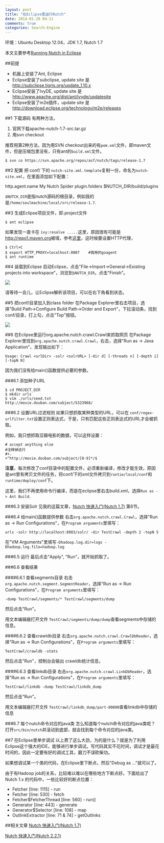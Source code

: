 ```yaml
---
layout: post
title: "在Eclipse里运行Nutch"
date: 2014-01-20 04:11
comments: true
categories: Search-Engine
---
```


环境：Ubuntu Desktop 12.04，JDK 1.7, Nutch 1.7

本文主要参考[Running Nutch in Eclipse](http://wiki.apache.org/nutch/RunNutchInEclipse)

##前提

* 机器上安装了Ant, Eclipse
* Eclipse安装了subclipse, update site 是 <http://subclipse.tigris.org/update_1.10.x>
* Eclipse安装了IvyDE, update site 是 <http://www.apache.org/dist/ant/ivyde/updatesite>
* Eclipse安装了m2e插件，update site 是 <http://download.eclipse.org/technology/m2e/releases>

##1 下载源码
有两种方法，

1. 官网下载apache-nutch-1.7-src.tar.gz
1. 用svn checkout

推荐用第2种方法，因为用SVN checkout出来的有`pom.xml`文件，即maven文件，但是压缩包里没有，只有ant的`build.xml`文件。

    $ svn co https://svn.apache.org/repos/asf/nutch/tags/release-1.7

##2 配置
把 conf/ 下的 `nutch-site.xml.template`复制一份，命名为`nutch-site.xml`，在里面添加如下配置：

<property>
  <name>http.agent.name</name>
  <value>My Nutch Spider</value>
</property>
 <property>
   <name>plugin.folders</name>
   <value>$NUTCH_DIR/build/plugins</value>
 </property>

`$NUTCH_DIR`是指nutch源码的根目录，例如我的是`/home/soulmachine/local/src/release-1.7`.

##3 生成Eclipse项目文件，即.project文件

    $ ant eclipse

<!--more-->

如果发现一直卡在 `ivy:resolve .....`这里，原因很有可能是 <http://repo1.maven.org>被墙，参考[这里](http://blog.csdn.net/majian_1987/article/details/17004531)，这时候要设置HTTP代理，

    $ Ctrl+C
    $ export HTTP_PROXY=localhost:8087    #我用的goagent
    $ ant runtime

##4 装载到Eclipse
启动Eclipse，点击"File->Import->General->Existing projects into workspace"，浏览到`$NUTCH_DIR`，点击"Finish"。

![](http://wiki.apache.org/nutch/RunNutchInEclipse?action=AttachFile&do=get&target=importproject.png)

请等待一会儿，让Eclipse解析该项目，可以在右下角看到状态。

##5 把conf/目录加入到class folder
在Package Explorer里右击项目，选择"Build Path->Configure Build Path->Order and Export"，下拉滚动条，找到conf/目录，打上勾，点击"Top"按钮。

![](http://wiki.apache.org/nutch/RunNutchInEclipse?action=AttachFile&do=get&target=order_and_export.png)

##6 在Eclipse里运行org.apache.nutch.crawl.Crawl来抓取网页
在Package Explorer里找到`org.apache.nutch.crawl.Crawl`，右击，选择"Run as -> Java Application"，发现输出如下：

    Usage: Crawl <urlDir> -solr <solrURL> [-dir d] [-threads n] [-depth i] [-topN N]

因为我们没有给main()函数提供必要的参数。

###6.1 添加种子URL

    $ cd PROJECT_DIR
    $ mkdir urls
    $ vim ./urls/seed.txt
    http://movie.douban.com/subject/5323968/

###6.2 设置URL过滤规则
如果只想抓取某种类型的URL，可以在 `conf/regex-urlfilter.txt`设置正则表达式，于是，只有匹配这些正则表达式的URL才会被抓取。

例如，我只想抓取豆瓣电影的数据，可以这样设置：
    
    # accept anything else
    #注释掉这行
    #+.
    +^http://movie.douban.com/subject/[0-9]*/$

**注意**，每次修改了conf目录中的配置文件，必须重新编译，修改才能生效，原因是ant里有拷贝文件的任务，将conf/下的xml文件拷贝到`runtie/local/conf`和`runtime/deploy/conf`下。

这里，我们不再使用命令行编译，而是在eclipse里右击build.xml，选择`Run as -> Ant Build`.

###6.3 安装Solr
见我的这篇文章，[Nutch 快速入门(Nutch 1.7)](http://www.yanjiuyanjiu.com/blog/20140121/) 第6节。

###6.4 给main()函数提供参数
右击`org.apache.nutch.crawl.Crawl`，选择"Run as -> Run Configurations"，在`Program arguments`里填写：

    urls -solr http://localhost:8983/solr/ -dir TestCrawl -depth 2 -topN 5

在"VM Arguments"里填写`-Dhadoop.log.dir=logs -Dhadoop.log.file=hadoop.log`

###6.5 运行
最后点击"Apply", "Run"，就开始抓取了。

###6.6 查看结果

####6.6.1 查看segments目录
右击`org.apache.nutch.segment.SegmentReader`，选择"Run as -> Run Configurations"，在`Program arguments`里填写：

    -dump TestCrawl/segments/* TestCrawl/segments/dump

然后点击"Run"。

用文本编辑器打开文件 `TestCrawl/segments/dump/dump`查看segments中存储的信息。

####6.6.2 查看crawldb目录
右击`org.apache.nutch.crawl.CrawlDbReader`，选择"Run as -> Run Configurations"，在`Program arguments`里填写：

    TestCrawl/crawldb -stats

然后点击"Run"，控制台会输出 crawldb统计信息。

####6.6.3 查看linkdb目录
右击`org.apache.nutch.crawl.LinkDbReader`，选择"Run as -> Run Configurations"，在`Program arguments`里填写：

    TestCrawl/linkdb -dump TestCrawl/linkdb_dump

然后点击"Run"。

用文本编辑器打开文件 `TestCrawl/linkdb_dump/part-00000`查看linkdb中存储的信息


###6.7 每个nutch命令对应的java类
怎么知道每个nutch命令对应的java类呢？打开`src/bin/nutch`并滚动到底部，就会找到每个命令对应的java类。

##7 在Eclipse里单步调试
以上费了这么大劲，为的是什么？就是为了利用Eclipse这个强大的IDE，能够进行单步调试。写代码其实不花时间，调试才是最花时间的，因此一定要有好的调试工具，磨刀不误砍柴功。

如果想调试某一个类的代码，在Eclipse里下断点，然后"Debug as ..."就可以了。

由于有Hadoop job的关系，比较难以难以在哪些地方下断点好。下面给出了Nutch 1.x 的代码中，一些比较好的断点位置：

* Fetcher [line: 1115] - run
* Fetcher [line: 530] - fetch
* Fetcher$FetcherThread [line: 560] - run()
* Generator [line: 443] - generate
* Generator$Selector [line: 108] - map
* OutlinkExtractor [line: 71 & 74] - getOutlinks


##相关文章
[Nutch 快速入门(Nutch 1.7)](http://www.yanjiuyanjiu.com/blog/20140121/)

[Nutch 快速入门(Nutch 2.2.1)](http://www.yanjiuyanjiu.com/blog/20140201/)

